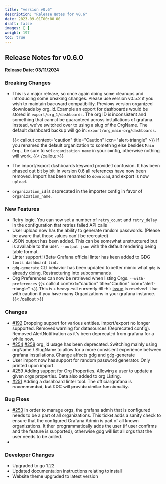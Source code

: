```yaml
---
title: "version v0.6"
description: "Release Notes for v0.6"
date: 2023-09-01T00:00:00
draft: false
images: [ ]
weight: 197
toc: true
---
```


## Release Notes for v0.6.0

**Release Date: 03/11/2024**

### Breaking Changes

- This is a major release, so once again doing some cleanups and introducing some breaking changes. Please use version
  v0.5.2 if you wish to maintain backward compatibility. Previous version organized downloads by org_id. Example an
  export for dashboards would be stored in `export/org_1/dashboards`. The org ID is inconsistent and something that
  cannot be guaranteed across installations of grafana. Instead, we've switched over to using a slug of the OrgName. The
  default dashboard backup will go in: `export/org_main-org/dashboards`.

  {{< callout context="caution" title="Caution" icon="alert-triangle" >}}
 If you renamed the default organization to something else besides `Main Org.`, be sure to set `organization_name` in your config, otherwise nothing will work.
  {{< /callout >}}
- The import/export dashboards keyword provided confusion. It has been phased out bit by bit.  In version 0.6 all references have now been removed. Import has been renamed to `download`, and export is now `upload`.
- `organization_id` is deprecated in the importer config in favor of `organization_name`.

### New Features

- Retry logic. You can now set a number of `retry_count` and `retry_delay` in the configuration that retries failed API calls
- User upload now has the ability to generate random passwords.  (Please be aware that those values can't be recreated)
- JSON output has been added.  This can be somewhat unstructured but is available to the user. `--output json` with the default rendering being table format.
- Linter support! (Beta) Grafana official linter has been added to GDG `tools dashboard lint`.
- `gdg-generate` CLI behavior has been updated to better mimic what `gdg` is already doing.  Restructuring into subcommands.
- Org Preferences can now be retrieved when listing Orgs. `--with-preferences`
  {{< callout context="caution" title="Caution" icon="alert-triangle" >}}
This is a heavy call currently till this [issue](https://github.com/grafana/grafana/issues/84309) is resolved.  Use with caution if you have many Organizations in your grafana instance.
  {{< /callout >}}

### Changes

- [#192](https://github.com/esnet/gdg/issues/192) Dropping support for various entities. import/export no longer
  supported. Removed warning for datasources (Deprecated config). Removed AlertNotification as it's been deprecated from
  grafana for a while now.
- [#254](https://github.com/esnet/gdg/issues/254) [#258](https://github.com/esnet/gdg/issues/258) org_id usage has been
  deprecated. Switching mainly using orgName / SlugName to allow for a more consistent experience between grafana
  installations. Change affects gdg and gdg-generate
- User import now has support for random password generator. Only printed upon import.
- [#259](https://github.com/esnet/gdg/issues/259) Adding support for Org Properties. Allowing a user to update a given
  orgs properties. Data also added to org Listing.
- [#251](https://github.com/esnet/gdg/issues/251) Adding a dashboard linter tool. The official grafana is recommended,
  but GDG will provide similar functionality.

### Bug Fixes
- [#253](https://github.com/esnet/gdg/issues/253) In order to manage orgs, the grafana admin that is configured needs to be a part of all organizations.  This ticket adds a sanity check to ensure that the configured Grafana Admin is part of all known organizations.  It then programmatically adds the user (if user confirms and the feature is supported), otherwise gdg will list all orgs that the user needs to be added.
-

### Developer Changes

- Upgraded to go 1.22
- Updated documentation instructions relating to install
- Website theme upgraded to latest version
